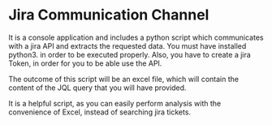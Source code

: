 # Jira Communication Channel
It is a console application and includes a python script which communicates with a jira API and extracts the requested data. 
You must have installed python3. in order to be executed properly.
Also, you have to create a jira Token, in order for you to be able use the API.

The outcome of this script will be an excel file, which will contain the content of the JQL query that you will have provided.

It is a helpful script, as you can easily perform analysis with the convenience of Excel, instead of searching jira tickets.
